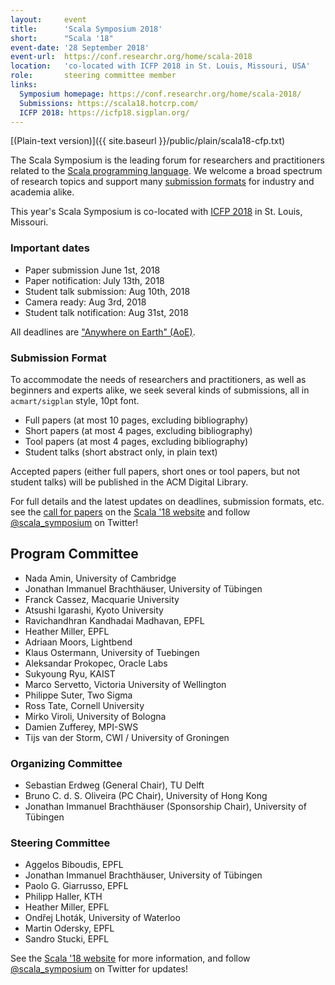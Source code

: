 ```yaml
---
layout:     event
title:      'Scala Symposium 2018'
short:      "Scala '18"
event-date: '28 September 2018'
event-url:  https://conf.researchr.org/home/scala-2018
location:   'co-located with ICFP 2018 in St. Louis, Missouri, USA'
role:       steering committee member
links:
  Symposium homepage: https://conf.researchr.org/home/scala-2018/
  Submissions: https://scala18.hotcrp.com/
  ICFP 2018: https://icfp18.sigplan.org/
---
```


[(Plain-text version)]({{ site.baseurl }}/public/plain/scala18-cfp.txt)

The Scala Symposium is the leading forum for researchers and practitioners related to the [Scala programming language](https://www.scala-lang.org/). We welcome a broad spectrum of research topics and support many [submission formats](https://conf.researchr.org/track/scala-2018/scala-2018-papers#Call-for-Papers) for industry and academia alike.

This year's Scala Symposium is co-located with [ICFP 2018](https://icfp18.sigplan.org/) in St. Louis, Missouri.


### Important dates

 * Paper submission June 1st, 2018
 * Paper notification: July 13th, 2018
 * Student talk submission: Aug 10th, 2018
 * Camera ready: Aug 3rd, 2018
 * Student talk notification: Aug 31st, 2018

All deadlines are ["Anywhere on Earth" (AoE)](https://www.timeanddate.com/worldclock/fixedtime.html?msg=Scala+2018+-+Paper+Submission&iso=20180601T00&p1=3399).


### Submission Format

To accommodate the needs of researchers and practitioners, as well as
beginners and experts alike, we seek several kinds of submissions, all
in `acmart/sigplan` style, 10pt font.

 * Full papers (at most 10 pages, excluding bibliography)
 * Short papers (at most 4 pages, excluding bibliography)
 * Tool papers (at most 4 pages, excluding bibliography)
 * Student talks (short abstract only, in plain text)

Accepted papers (either full papers, short ones or tool papers, but
not student talks) will be published in the ACM Digital Library.

For full details and the latest updates on deadlines, submission formats, etc. see the [call for papers](https://conf.researchr.org/track/scala-2018/scala-2018-papers#Call-for-Papers) on the [Scala '18 website](https://conf.researchr.org/home/scala-2018/) and follow [@scala_symposium](https://twitter.com/scala_symposium) on Twitter!


## Program Committee

 * Nada Amin, University of Cambridge
 * Jonathan Immanuel Brachthäuser, University of Tübingen
 * Franck Cassez, Macquarie University
 * Atsushi Igarashi, Kyoto University
 * Ravichandhran Kandhadai Madhavan, EPFL
 * Heather Miller, EPFL
 * Adriaan Moors, Lightbend
 * Klaus Ostermann, University of Tuebingen
 * Aleksandar Prokopec, Oracle Labs
 * Sukyoung Ryu, KAIST
 * Marco Servetto, Victoria University of Wellington
 * Philippe Suter, Two Sigma
 * Ross Tate, Cornell University
 * Mirko Viroli, University of Bologna
 * Damien Zufferey, MPI-SWS
 * Tijs van der Storm, CWI / University of Groningen

### Organizing Committee

 * Sebastian Erdweg (General Chair), TU Delft
 * Bruno C. d. S. Oliveira (PC Chair), University of Hong Kong
 * Jonathan Immanuel Brachthäuser (Sponsorship Chair), University of Tübingen

### Steering Committee

 * Aggelos Biboudis, EPFL
 * Jonathan Immanuel Brachthäuser, University of Tübingen
 * Paolo G. Giarrusso, EPFL
 * Philipp Haller, KTH
 * Heather Miller, EPFL
 * Ondřej Lhoták, University of Waterloo
 * Martin Odersky, EPFL
 * Sandro Stucki, EPFL

See the [Scala '18 website](https://conf.researchr.org/home/scala-2018/) for more information, and follow [@scala_symposium](https://twitter.com/scala_symposium) on Twitter for updates!
